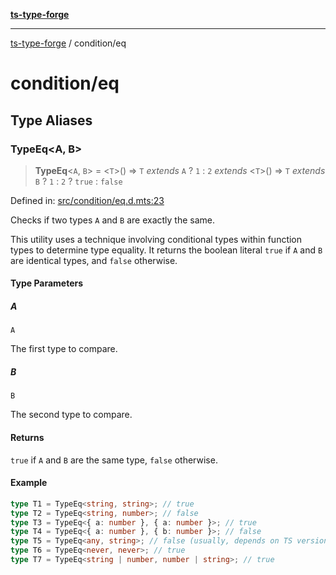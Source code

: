 [**ts-type-forge**](../README.md)

---

[ts-type-forge](../README.md) / condition/eq

# condition/eq

## Type Aliases

### TypeEq\<A, B\>

> **TypeEq**\<`A`, `B`\> = \<`T`\>() => `T` _extends_ `A` ? `1` : `2` _extends_ \<`T`\>() => `T` _extends_ `B` ? `1` : `2` ? `true` : `false`

Defined in: [src/condition/eq.d.mts:23](https://github.com/noshiro-pf/ts-type-forge/blob/main/src/condition/eq.d.mts#L23)

Checks if two types `A` and `B` are exactly the same.

This utility uses a technique involving conditional types within function types
to determine type equality. It returns the boolean literal `true` if `A` and `B`
are identical types, and `false` otherwise.

#### Type Parameters

##### A

`A`

The first type to compare.

##### B

`B`

The second type to compare.

#### Returns

`true` if `A` and `B` are the same type, `false` otherwise.

#### Example

```ts
type T1 = TypeEq<string, string>; // true
type T2 = TypeEq<string, number>; // false
type T3 = TypeEq<{ a: number }, { a: number }>; // true
type T4 = TypeEq<{ a: number }, { b: number }>; // false
type T5 = TypeEq<any, string>; // false (usually, depends on TS version specifics)
type T6 = TypeEq<never, never>; // true
type T7 = TypeEq<string | number, number | string>; // true
```
